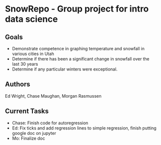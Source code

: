 # SnowRepo - Group project for intro data science


## Goals
- Demonstrate competence in graphing temperature and snowfall in various cities in Utah
- Determine if there has been a significant change in snowfall over the last 30 years
- Determine if any particular winters were exceptional.

## Authors
Ed Wright, Chase Maughan, Morgan Rasmussen

## Current Tasks
- Chase: Finish code for autoregression
- Ed: Fix ticks and add regression lines to simple regression, finish putting google doc on jupyter
- Mo: Finalize doc

